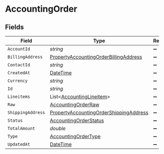 # AccountingOrder


## Fields

| Field                                                                                                       | Type                                                                                                        | Required                                                                                                    | Description                                                                                                 |
| ----------------------------------------------------------------------------------------------------------- | ----------------------------------------------------------------------------------------------------------- | ----------------------------------------------------------------------------------------------------------- | ----------------------------------------------------------------------------------------------------------- |
| `AccountId`                                                                                                 | *string*                                                                                                    | :heavy_minus_sign:                                                                                          | N/A                                                                                                         |
| `BillingAddress`                                                                                            | [PropertyAccountingOrderBillingAddress](../../Models/Components/PropertyAccountingOrderBillingAddress.md)   | :heavy_minus_sign:                                                                                          | N/A                                                                                                         |
| `ContactId`                                                                                                 | *string*                                                                                                    | :heavy_minus_sign:                                                                                          | N/A                                                                                                         |
| `CreatedAt`                                                                                                 | [DateTime](https://learn.microsoft.com/en-us/dotnet/api/system.datetime?view=net-5.0)                       | :heavy_minus_sign:                                                                                          | N/A                                                                                                         |
| `Currency`                                                                                                  | *string*                                                                                                    | :heavy_minus_sign:                                                                                          | N/A                                                                                                         |
| `Id`                                                                                                        | *string*                                                                                                    | :heavy_minus_sign:                                                                                          | N/A                                                                                                         |
| `Lineitems`                                                                                                 | List<[AccountingLineitem](../../Models/Components/AccountingLineitem.md)>                                   | :heavy_minus_sign:                                                                                          | N/A                                                                                                         |
| `Raw`                                                                                                       | [AccountingOrderRaw](../../Models/Components/AccountingOrderRaw.md)                                         | :heavy_minus_sign:                                                                                          | N/A                                                                                                         |
| `ShippingAddress`                                                                                           | [PropertyAccountingOrderShippingAddress](../../Models/Components/PropertyAccountingOrderShippingAddress.md) | :heavy_minus_sign:                                                                                          | N/A                                                                                                         |
| `Status`                                                                                                    | [AccountingOrderStatus](../../Models/Components/AccountingOrderStatus.md)                                   | :heavy_minus_sign:                                                                                          | N/A                                                                                                         |
| `TotalAmount`                                                                                               | *double*                                                                                                    | :heavy_minus_sign:                                                                                          | N/A                                                                                                         |
| `Type`                                                                                                      | [AccountingOrderType](../../Models/Components/AccountingOrderType.md)                                       | :heavy_minus_sign:                                                                                          | N/A                                                                                                         |
| `UpdatedAt`                                                                                                 | [DateTime](https://learn.microsoft.com/en-us/dotnet/api/system.datetime?view=net-5.0)                       | :heavy_minus_sign:                                                                                          | N/A                                                                                                         |
